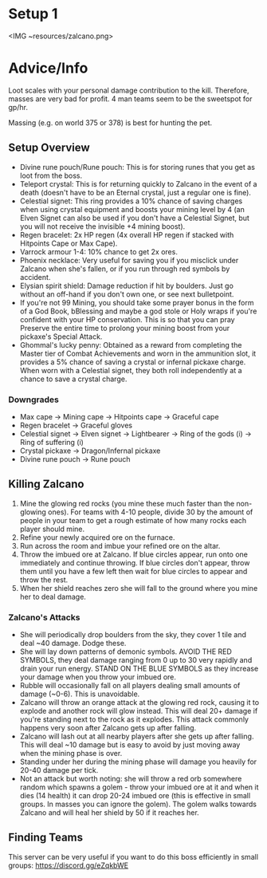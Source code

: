 # Setup 1
<IMG ~resources/zalcano.png>

# Advice/Info
Loot scales with your personal damage contribution to the kill. Therefore, masses are very bad for profit. 4 man teams seem to be the sweetspot for gp/hr.

Massing (e.g. on world 375 or 378) is best for hunting the pet.

## Setup Overview
- Divine rune pouch/Rune pouch: This is for storing runes that you get as loot from the boss.
- Teleport crystal: This is for returning quickly to Zalcano in the event of a death (doesn't have to be an Eternal crystal, just a regular one is fine).
- Celestial signet: This ring provides a 10% chance of saving charges when using crystal equipment and boosts your mining level by 4 (an Elven Signet can also be used if you don't have a Celestial Signet, but you will not receive the invisible +4 mining boost).
- Regen bracelet: 2x HP regen (4x overall HP regen if stacked with Hitpoints Cape or Max Cape).
- Varrock armour 1-4: 10% chance to get 2x ores.
- Phoenix necklace: Very useful for saving you if you misclick under Zalcano when she's fallen, or if you run through red symbols by accident.
- Elysian spirit shield: Damage reduction if hit by boulders. Just go without an off-hand if you don't own one, or see next bulletpoint.
- If you're not 99 Mining, you should take some prayer bonus in the form of a God Book, bBlessing and maybe a god stole or Holy wraps if you're confident with your HP conservation. This is so that you can pray Preserve the entire time to prolong your mining boost from your pickaxe's Special Attack.
- Ghommal's lucky penny: Obtained as a reward from completing the Master tier of Combat Achievements and worn in the ammunition slot, it provides a 5% chance of saving a crystal or infernal pickaxe charge. When worn with a Celestial signet, they both roll independently at a chance to save a crystal charge.

### Downgrades
- Max cape → Mining cape → Hitpoints cape → Graceful cape
- Regen bracelet → Graceful gloves
- Celestial signet → Elven signet → Lightbearer → Ring of the gods (i) → Ring of suffering (i)
- Crystal pickaxe → Dragon/Infernal pickaxe
- Divine rune pouch → Rune pouch

## Killing Zalcano
1. Mine the glowing red rocks (you mine these much faster than the non-glowing ones). For teams with 4-10 people, divide 30 by the amount of people in your team to get a rough estimate of how many rocks each player should mine.
2. Refine your newly acquired ore on the furnace.
3. Run across the room and imbue your refined ore on the altar.
4. Throw the imbued ore at Zalcano. If blue circles appear, run onto one immediately and continue throwing. If blue circles don't appear, throw them until you have a few left then wait for blue circles to appear and throw the rest.
5. When her shield reaches zero she will fall to the ground where you mine her to deal damage.

### Zalcano's Attacks
- She will periodically drop boulders from the sky, they cover 1 tile and deal ~40 damage. Dodge these.
- She will lay down patterns of demonic symbols. AVOID THE RED SYMBOLS, they deal damage ranging from 0 up to 30 very rapidly and drain your run energy. STAND ON THE BLUE SYMBOLS as they increase your damage when you throw your imbued ore.
- Rubble will occasionally fall on all players dealing small amounts of damage (~0-6). This is unavoidable. 
- Zalcano will throw an orange attack at the glowing red rock, causing it to explode and another rock will glow instead. This will deal 20+ damage if you're standing next to the rock as it explodes. This attack commonly happens very soon after Zalcano gets up after falling.
- Zalcano will lash out at all nearby players after she gets up after falling. This will deal ~10 damage but is easy to avoid by just moving away when the mining phase is over.
- Standing under her during the mining phase will damage you heavily for 20-40 damage per tick.
- Not an attack but worth noting: she will throw a red orb somewhere random which spawns a golem - throw your imbued ore at it and when it dies (14 health) it can drop 20-24 imbued ore (this is effective in small groups. In masses you can ignore the golem). The golem walks towards Zalcano and will heal her shield by 50 if it reaches her.

## Finding Teams
This server can be very useful if you want to do this boss efficiently in small groups: https://discord.gg/eZqkbWE
